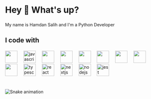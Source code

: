 <h1 align="left">Hey 👋 What's up?</h1>

###

<p align="left">My name is Hamdan Salih and I'm a Python Developer </p>

<!--
###

<h2 align="left">About me</h2>

###

<p align="left">✨ Creating bugs since ...<br>📚 I'm currently learning ...<br>🎯 Goals: ...<br>🎲 Fun fact: ...</p>
-->


###

<h2 align="left">I code with</h2>

###


<div align="left">
  
  
  <img src="https://cdn.jsdelivr.net/gh/devicons/devicon@latest/icons/python/python-original.svg" height="40" />
  <img width="12" />

  <img src="https://cdn.jsdelivr.net/gh/devicons/devicon/icons/javascript/javascript-original.svg" height="40" alt="javascript logo"  />
  <img width="12" />

  <img src="https://cdn.jsdelivr.net/gh/devicons/devicon@latest/icons/c/c-original.svg" height="40"/>
  <img width="12" />

  
  <img src="https://cdn.jsdelivr.net/gh/devicons/devicon@latest/icons/cplusplus/cplusplus-original.svg" height="40"/>
  <img width="12" />

  
  <img src="https://cdn.jsdelivr.net/gh/devicons/devicon@latest/icons/java/java-original-wordmark.svg" height="40"/>
  <img width="12" />
          

  
  <img src="https://cdn.jsdelivr.net/gh/devicons/devicon@latest/icons/bash/bash-original.svg" height="40"/>
  <img width="12" />
          
          
          

  
  <img src="https://cdn.jsdelivr.net/gh/devicons/devicon@latest/icons/postgresql/postgresql-original-wordmark.svg" height="40"/>
  <img width="12" />
  
          
  
  <img src="https://cdn.jsdelivr.net/gh/devicons/devicon@latest/icons/fastapi/fastapi-original.svg" height="40"/>
  <img width="12" />

  
  <img src="https://cdn.jsdelivr.net/gh/devicons/devicon@latest/icons/pytorch/pytorch-original.svg" height="40"/>
  <img width="12" />
  
          
                    
  <img src="https://cdn.jsdelivr.net/gh/devicons/devicon/icons/typescript/typescript-original.svg" height="40" alt="typescript logo"  />
  <img width="12" />
  <img src="https://cdn.jsdelivr.net/gh/devicons/devicon/icons/react/react-original.svg" height="40" alt="react logo"  />
  <img width="12" />
  <img src="https://cdn.jsdelivr.net/gh/devicons/devicon/icons/nextjs/nextjs-original.svg" height="40" alt="nextjs logo"  />
  <img width="12" />
  
  <img src="https://cdn.jsdelivr.net/gh/devicons/devicon/icons/nodejs/nodejs-original.svg" height="40" alt="nodejs logo"  />
  <img width="12" />
  
  <img src="https://cdn.jsdelivr.net/gh/devicons/devicon/icons/jest/jest-plain.svg" height="40" alt="jest logo"  />
</div>

###
<br clear="both">

<img src="https://raw.githubusercontent.com/maurodesouza/maurodesouza/output/snake.svg" alt="Snake animation" />
